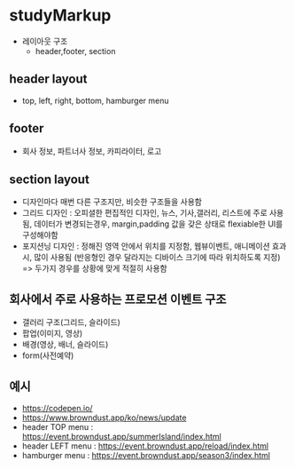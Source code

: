 # studyMarkup
- 레이아웃 구조
    - header,footer, section

## header layout  
- top, left, right, bottom, hamburger menu

## footer
- 회사 정보, 파트너사 정보, 카피라이터, 로고

## section layout
- 디자인마다 매번 다른 구조지만, 비슷한 구조들을 사용함
- 그리드 디자인 : 오피셜한 편집적인 디자인, 뉴스, 기사,갤러리, 리스트에 주로 사용됨, 데이터가 변경되는경우, margin,padding 값을 갖은 상태로 flexiable한 UI를 구성해야함
- 포지션닝 디자인 : 정해진 영역 안에서 위치를 지정함, 웹뷰이벤트, 애니메이션 효과시, 많이 사용됨 (반응형인 경우 달라지는 디바이스 크기에 따라 위치하도록 지정)
=> 두가지 경우를 상황에 맞게 적절히 사용함

## 회사에서 주로 사용하는 프로모션 이벤트 구조
- 갤러리 구조(그리드, 슬라이드)
- 팝업(이미지, 영상)
- 배경(영상, 배너, 슬라이드)
- form(사전예약)


## 예시
- https://codepen.io/
- https://www.browndust.app/ko/news/update
- header TOP menu : https://event.browndust.app/summerIsland/index.html
- header LEFT menu : https://event.browndust.app/reload/index.html
- hamburger menu : https://event.browndust.app/season3/index.html

      
